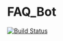 # FAQ_Bot

[![Build Status](https://travis-ci.com/NJIT-WIS/FAQ_Bot.svg?branch=master)](https://travis-ci.org/your/repo)
